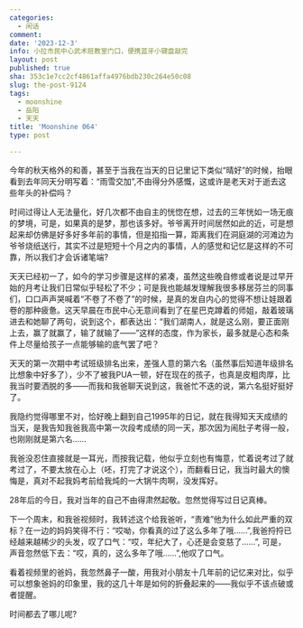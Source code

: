 ```yaml
---
categories:
  - 闲话
comment: 
date: '2023-12-3'
info: 小拉市民中心武术班教室门口，便携蓝牙小键盘敲完
layout: post
published: true
sha: 353c1e7cc2cf4861affa4976bdb230c264e50c08
slug: the-post-9124
tags:
  - moonshine
  - 岳阳
  - 天天
title: 'Moonshine 064'
type: post

---
```



今年的秋天格外的和善，甚至于当我在当天的日记里记下类似“晴好”的时候，抬眼看到去年同天分明写着：“雨雪交加”,不由得分外感慨，这或许是老天对于逝去这些年头的补偿吗？

时间过得让人无法量化，好几次都不由自主的恍惚在想，过去的三年恍如一场无痕的梦境，可是，如果真的是梦，那也该多好。爷爷离开时间居然如此的近，可是想起来却仿佛是好多好多年前的事情，但是掐指一算，距离我们在洞庭湖的河滩边为爷爷烧纸送行，其实不过是短短十个月之内的事情，人的感觉和记忆是这样的不可靠，所以我们才会诉诸笔端?

天天已经初一了，如今的学习步骤是这样的紧凑，虽然这些晚自修或者说是过早开始的月考让我们日常似乎轻松了不少；可是我也能越发理解我很多移居芬兰的同事们，口口声声哭喊着“不卷了不卷了”的时候，是真的发自内心的觉得不想让娃跟着卷的那种疲惫。这天早晨在市民中心无意间看到了在星巴克蹲着的师姐，敲着玻璃进去和她聊了两句，说到这个，都表达出：“我们湖南人，就是这么刚，要正面刚上去，赢了就赢了，输了就输了——”这样的态度，作为家长，最多就是心态和条件上尽量给孩子一点能够输的底气罢了吧？

天天的第一次期中考试班级排名出来，差强人意的第六名（虽然事后知道年级排名比想象中好多了），少不了被我PUA一顿，好在现在的孩子，也真是皮粗肉厚，比我当时要洒脱的多——而我和我爸聊天说到这，我爸忙不迭的说，第六名挺好挺好了。

我隐约觉得哪里不对，恰好晚上翻到自己1995年的日记，就在我得知天天成绩的当天，是我告知我爸我高中第一次段考成绩的同一天，那次因为闹肚子考得一般，也刚刚就是第六名……

我爸没忍住直接就是一耳光，而按我记载，他似乎立刻也有悔意，忙着说考过了就考过了，不要太放在心上（呸，打完了才说这个），而翻看日记，我当时最大的懊悔是，真对不起我妈考前给我炖的一大锅牛肉啊，没发挥好。

28年后的今日，我对当年的自己不由得肃然起敬。忽然觉得写过日记真棒。

下一个周末，和我爸视频时，我转述这个给我爸听，“责难”他为什么如此严重的双标？在一边的妈妈笑得不行：“哎呦，你看真的过了这么多年了哦……”,我爸捋捋已经越来越稀少的头发，叹了口气：“哎，年纪大了，心还是会变慈了……”, 可是，声音忽然低下去：“哎，真的，这么多年了哦……”,他叹了口气。

看着视频里的爸妈，我忽然鼻子一酸，用我对小朋友十几年前的记忆来对比，似乎可以想象爸妈的印象里，我的这几十年是如何的折叠起来的——我似乎不该点破或者提醒。

时间都去了哪儿呢?
